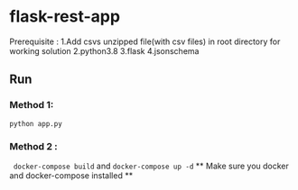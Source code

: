 # flask-rest-app

Prerequisite : 
1.Add csvs unzipped file(with csv files) in root directory for working solution
2.python3.8
3.flask
4.jsonschema

## Run

### Method 1:

`python app.py`

### Method 2 :

` docker-compose build` and ` docker-compose up -d `
** Make sure you docker and docker-compose installed **
